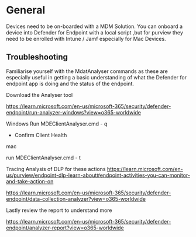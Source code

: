 # General

Devices need to be on-boarded with a MDM Solution. You can onboard a device into Defender for Endpoint with a local script ,but for purview they need to be enrolled with Intune / Jamf especially for Mac Devices.

## Troubleshooting

Familiarise yourself with the MdatAnalyser commands as these are especially useful in getting a basic understanding of what the Defender for endpoint app is doing and the status of the endpoint.

Download the Analyser tool 

https://learn.microsoft.com/en-us/microsoft-365/security/defender-endpoint/run-analyzer-windows?view=o365-worldwide
 
 Windows
Run MDEClientAnalyser.cmd - q 

- Confirm Client Health

mac

run MDEClientAnalyser.cmd - t

Tracing Analysis of DLP for these actions https://learn.microsoft.com/en-us/purview/endpoint-dlp-learn-about#endpoint-activities-you-can-monitor-and-take-action-on

https://learn.microsoft.com/en-us/microsoft-365/security/defender-endpoint/data-collection-analyzer?view=o365-worldwide

 

Lastly review the report to understand more

https://learn.microsoft.com/en-us/microsoft-365/security/defender-endpoint/analyzer-report?view=o365-worldwide
